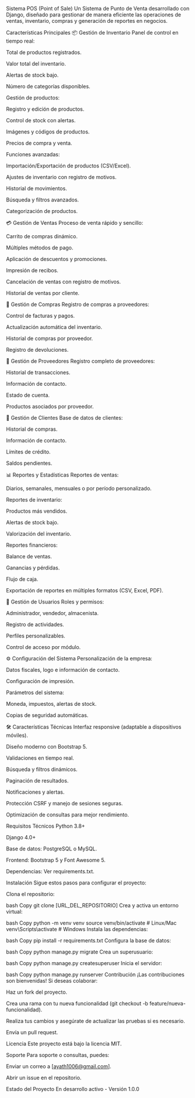 Sistema POS (Point of Sale)
Un Sistema de Punto de Venta desarrollado con Django, diseñado para gestionar de manera eficiente las operaciones de ventas, inventario, compras y generación de reportes en negocios.

Características Principales
📦 Gestión de Inventario
Panel de control en tiempo real:

Total de productos registrados.

Valor total del inventario.

Alertas de stock bajo.

Número de categorías disponibles.

Gestión de productos:

Registro y edición de productos.

Control de stock con alertas.

Imágenes y códigos de productos.

Precios de compra y venta.

Funciones avanzadas:

Importación/Exportación de productos (CSV/Excel).

Ajustes de inventario con registro de motivos.

Historial de movimientos.

Búsqueda y filtros avanzados.

Categorización de productos.

💳 Gestión de Ventas
Proceso de venta rápido y sencillo:

Carrito de compras dinámico.

Múltiples métodos de pago.

Aplicación de descuentos y promociones.

Impresión de recibos.

Cancelación de ventas con registro de motivos.

Historial de ventas por cliente.

🛒 Gestión de Compras
Registro de compras a proveedores:

Control de facturas y pagos.

Actualización automática del inventario.

Historial de compras por proveedor.

Registro de devoluciones.

🤝 Gestión de Proveedores
Registro completo de proveedores:

Historial de transacciones.

Información de contacto.

Estado de cuenta.

Productos asociados por proveedor.

👥 Gestión de Clientes
Base de datos de clientes:

Historial de compras.

Información de contacto.

Límites de crédito.

Saldos pendientes.

📊 Reportes y Estadísticas
Reportes de ventas:

Diarios, semanales, mensuales o por período personalizado.

Reportes de inventario:

Productos más vendidos.

Alertas de stock bajo.

Valorización del inventario.

Reportes financieros:

Balance de ventas.

Ganancias y pérdidas.

Flujo de caja.

Exportación de reportes en múltiples formatos (CSV, Excel, PDF).

👤 Gestión de Usuarios
Roles y permisos:

Administrador, vendedor, almacenista.

Registro de actividades.

Perfiles personalizables.

Control de acceso por módulo.

⚙️ Configuración del Sistema
Personalización de la empresa:

Datos fiscales, logo e información de contacto.

Configuración de impresión.

Parámetros del sistema:

Moneda, impuestos, alertas de stock.

Copias de seguridad automáticas.

🛠️ Características Técnicas
Interfaz responsive (adaptable a dispositivos móviles).

Diseño moderno con Bootstrap 5.

Validaciones en tiempo real.

Búsqueda y filtros dinámicos.

Paginación de resultados.

Notificaciones y alertas.

Protección CSRF y manejo de sesiones seguras.

Optimización de consultas para mejor rendimiento.

Requisitos Técnicos
Python 3.8+

Django 4.0+

Base de datos: PostgreSQL o MySQL.

Frontend: Bootstrap 5 y Font Awesome 5.

Dependencias: Ver requirements.txt.

Instalación
Sigue estos pasos para configurar el proyecto:

Clona el repositorio:

bash
Copy
git clone [URL_DEL_REPOSITORIO]
Crea y activa un entorno virtual:

bash
Copy
python -m venv venv
source venv/bin/activate  # Linux/Mac
venv\Scripts\activate     # Windows
Instala las dependencias:

bash
Copy
pip install -r requirements.txt
Configura la base de datos:

bash
Copy
python manage.py migrate
Crea un superusuario:

bash
Copy
python manage.py createsuperuser
Inicia el servidor:

bash
Copy
python manage.py runserver
Contribución
¡Las contribuciones son bienvenidas! Si deseas colaborar:

Haz un fork del proyecto.

Crea una rama con tu nueva funcionalidad (git checkout -b feature/nueva-funcionalidad).

Realiza tus cambios y asegúrate de actualizar las pruebas si es necesario.

Envía un pull request.

Licencia
Este proyecto está bajo la licencia MIT.

Soporte
Para soporte o consultas, puedes:

Enviar un correo a [ayath1006@gmail.com].

Abrir un issue en el repositorio.

Estado del Proyecto
En desarrollo activo - Versión 1.0.0
 

